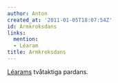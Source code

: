 ```yaml
---
author: Anton
created_at: '2011-01-05T18:07:54Z'
id: Armkroksdans
links:
  mention:
  - Léaram
title: Armkroksdans
---
```


[Léarams] tvåtaktiga pardans.

  [Léarams]: Léaram
